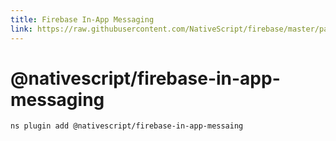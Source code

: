 ```yaml
---
title: Firebase In-App Messaging
link: https://raw.githubusercontent.com/NativeScript/firebase/master/packages/firebase-in-app-messaging/README.md
---
```


# @nativescript/firebase-in-app-messaging

```cli
ns plugin add @nativescript/firebase-in-app-messaing
```
